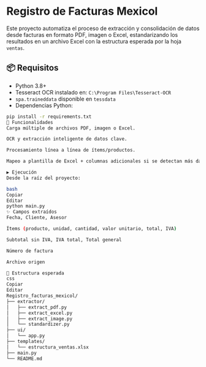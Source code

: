 # Registro de Facturas Mexicol

Este proyecto automatiza el proceso de extracción y consolidación de datos desde facturas en formato PDF, imagen o Excel, estandarizando los resultados en un archivo Excel con la estructura esperada por la hoja `ventas`.

## 📦 Requisitos

- Python 3.8+
- Tesseract OCR instalado en: `C:\Program Files\Tesseract-OCR`
- `spa.traineddata` disponible en `tessdata`
- Dependencias Python:

```bash
pip install -r requirements.txt
🧠 Funcionalidades
Carga múltiple de archivos PDF, imagen o Excel.

OCR y extracción inteligente de datos clave.

Procesamiento línea a línea de ítems/productos.

Mapeo a plantilla de Excel + columnas adicionales si se detectan más datos.

▶️ Ejecución
Desde la raíz del proyecto:

bash
Copiar
Editar
python main.py
✨ Campos extraídos
Fecha, Cliente, Asesor

Ítems (producto, unidad, cantidad, valor unitario, total, IVA)

Subtotal sin IVA, IVA total, Total general

Número de factura

Archivo origen

📁 Estructura esperada
css
Copiar
Editar
Registro_facturas_mexicol/
├── extractor/
│   ├── extract_pdf.py
│   ├── extract_excel.py
│   ├── extract_image.py
│   └── standardizer.py
├── ui/
│   └── app.py
├── templates/
│   └── estructura_ventas.xlsx
├── main.py
└── README.md